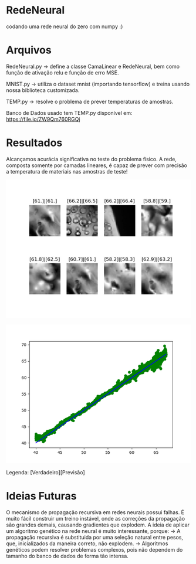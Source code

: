 # RedeNeural
codando uma rede neural do zero com numpy :)

# Arquivos

RedeNeural.py -> define a classe CamaLinear e RedeNeural, bem como função de ativação relu e função de erro MSE.

MNIST.py -> utiliza o dataset mnist (importando tensorflow) e treina usando nossa biblioteca customizada.

TEMP.py -> resolve o problema de prever temperaturas de amostras.

Banco de Dados usado tem TEMP.py disponível em: https://file.io/ZW9Qm760RGQj

# Resultados 
Alcançamos acurácia significativa no teste do problema físico. 
A rede, composta somente por camadas lineares, é capaz de prever com precisão a temperatura de materiais nas amostras de teste!

![](TemperaturePreds.jpeg)

![](ScatterPreds.png)

Legenda: [Verdadeiro][Previsão]

# Ideias Futuras

O mecanismo de propagação recursiva em redes neurais possui falhas. É muito fácil construir um treino instável, onde as correções da propagação são grandes demais, causando gradientes que explodem. 
A ideia de aplicar um algoritmo genético na rede neural é muito interessante, porque:
-> A propagação recursiva é substituida por uma seleção natural entre pesos, que, inicializados da maneira correto, não explodem.
-> Algoritmos genéticos podem resolver problemas complexos, pois não dependem do tamanho do banco de dados de forma tão intensa.

